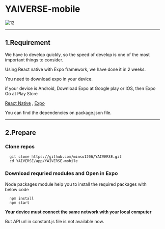 # YAIVERSE-mobile

![12](https://user-images.githubusercontent.com/92682815/208837191-dccab919-d124-4988-93c6-b66f876a4c60.PNG)

---
## 1.Requirement

We have to develop quickly, so the speed of develop is one of the most important things to consider.  

Using React native with Expo framework, we have done it in 2 weeks.  

You need to download expo in your device.   

if your device is Android, Download Expo at Google play or IOS, then Expo Go at Play Store  

[React Native](https://reactnative.dev/) , [Expo](https://expo.dev/)  



You can find the dependencies on package.json file.

---

## 2.Prepare

### Clone repos ###

```
  git clone https://github.com/minsu1206/YAIVERSE.git
  cd YAIVERSE/app/YAIVERSE-mobile
```

### Download requried modules and Open in Expo

Node packages module help you to install the required packages with below code

```
  npm install
  npm start
```

**Your device must connect the same network with your local computer**   

But API url in constant.js file is not available now. 
